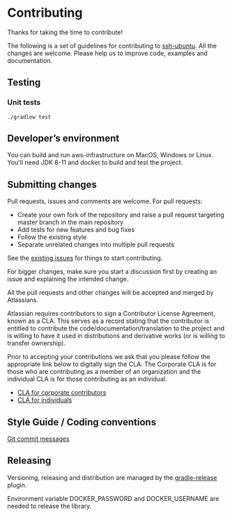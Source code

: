 # Contributing

Thanks for taking the time to contribute! 

The following is a set of guidelines for contributing to [ssh-ubuntu](README.md).
All the changes are welcome. Please help us to improve code, examples and documentation.

## Testing 

### Unit tests

```
./gradlew test
```

## Developer’s environment

You can build and run aws-infrastructure on MacOS, Windows or Linux. You'll need JDK 8-11 and docker to build and test the project.

## Submitting changes
 
Pull requests, issues and comments are welcome. For pull requests:

  - Create your own fork of the repository and raise a pull request targeting master branch in the main repository
  - Add tests for new features and bug fixes
  - Follow the existing style
  - Separate unrelated changes into multiple pull requests

See the [existing issues](https://ecosystem.atlassian.net/projects/JPERF/issues/?filter=allissues) for things to start contributing.

For bigger changes, make sure you start a discussion first by creating
an issue and explaining the intended change.

All the pull requests and other changes will be accepted and merged by Atlassians.

Atlassian requires contributors to sign a Contributor License Agreement,
known as a CLA. This serves as a record stating that the contributor is
entitled to contribute the code/documentation/translation to the project
and is willing to have it used in distributions and derivative works
(or is willing to transfer ownership).

Prior to accepting your contributions we ask that you please follow the appropriate
link below to digitally sign the CLA. The Corporate CLA is for those who are
contributing as a member of an organization and the individual CLA is for
those contributing as an individual.

* [CLA for corporate contributors](https://opensource.atlassian.com/corporate)
* [CLA for individuals](https://opensource.atlassian.com/individual)

## Style Guide / Coding conventions

[Git commit messages](https://chris.beams.io/posts/git-commit/)

## Releasing

Versioning, releasing and distribution are managed by the [gradle-release] plugin.

Environment variable DOCKER_PASSWORD and DOCKER_USERNAME are needed to release the library.

[gradle-release]: https://bitbucket.org/atlassian/gradle-release/src/release-0.4.3/README.md